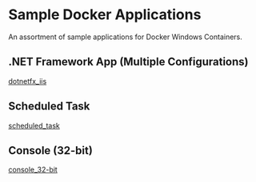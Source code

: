 # Sample Docker Applications
An assortment of sample applications for Docker Windows Containers.

## .NET Framework App (Multiple Configurations)
[dotnetfx_iis](dotnetfx_iis)

## Scheduled Task
[scheduled_task](scheduled_task)

## Console (32-bit)
[console_32-bit](console_32-bit)